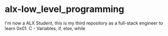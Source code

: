 # alx-low_level_programming
I'm now a ALX Student, this is my third repository as a full-stack engineer to learn 0x01. C - Variables, if, else, while
